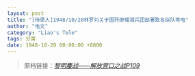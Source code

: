 ```yaml
---
layout: post
title: "[待录入]1948/10/20林罗刘关于围歼廖耀湘兵团部署致各纵队等电"
author: "电文"
category: "Liao's Tele"
tags: 分类
date: 1948-10-20 00:00:00 +0800
---
```

> 原档链接：[*黎明鏖战——解放营口之战P109*](https://www.modernhistory.org.cn/#/Detailedreading?fileCode=0001_ts_31022963&treeId=207796330&uniqTag&dirCode=364121a5e03a4e45a4790f776a70ee1f&bzId&qkTitle&imageUrl=https%3A%2F%2Fiiif.modernhistory.org.cn%2Fiiif%2F2%2F0001_ts_31022963%252F0001_ts_31022963_00122.jpg&contUrl=https%3A%2F%2Fkrwxk-prod.oss-cn-beijing.aliyuncs.com%2F0001_ts_31022963%2F0001_ts_31022963.json)
